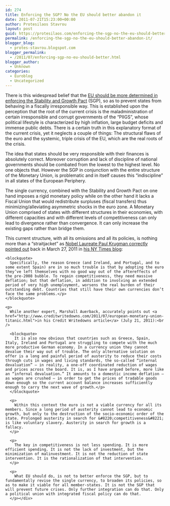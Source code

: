 ```yaml
---
id: 274
title: Enforcing the SGP? No the EU should better abandon it
date: 2011-07-21T15:23:00+00:00
author: Protesilaos Stavrou
layout: post
guid: https://protesilaos.com/enforcing-the-sgp-no-the-eu-should-better-abandon-it/
permalink: /enforcing-the-sgp-no-the-eu-should-better-abandon-it/
blogger_blog:
  - protes-stavrou.blogspot.com
blogger_permalink:
  - /2011/07/enforcing-sgp-no-eu-should-better.html
blogger_author:
  - Unknown
categories:
  - Euroblog
  - Uncategorized
---
```

<div dir="ltr" style="text-align: left;" trbidi="on">
  <div class="separator" style="clear: both; text-align: center;">
  </div>
  
  <p>
    There is this widespread belief that the <a href="http://blog-imfdirect.imf.org/2011/07/19/europe/">EU should be more determined in enforcing the Stability and Growth Pact</a> (SGP), so as to prevent states from behaving in a fiscally irresponsible way. This is established upon the perception that the root of the current crisis is the maladministration of certain irresponsible and corrupt governments of the &#8220;PIIGS&#8221;, whose political lifestyle is characterized by high inflation, large budget deficits and immense public debts. There is a certain truth in this explanatory format of the current crisis, yet it neglects a couple of things: The structural flaws of the euro and the systemic, triple crisis of the EU, which are the real roots of the crisis.
  </p>
  
  <p>
    The idea that states should be very responsible with their finances is absolutely correct. Moreover corruption and lack of discipline of national governments should be combated from the lowest to the highest level. No one objects that. However the SGP in conjunction with the entire structure of the Monetary Union, is problematic and in itself causes this &#8220;indiscipline&#8221; in all states of the European Periphery.
  </p>
  
  <p>
    The single currency, combined with the Stability and Growth Pact on one hand imposes a rigid monetary policy while on the other hand it lacks a Fiscal Union that would redistribute surpluses (fiscal transfers) thus minimizing/alleviating asymmetric shocks in the euro zone. A Monetary Union comprised of states with different structures in their economies, with different capacities and with different levels of competitiveness can only lead to divergence rather than convergence. It can only increase the existing gaps rather than bridge them.
  </p>
  
  <p>
    This current structure, with all its omissions and all its policies, is nothing more than a &#8220;straitjacket&#8221; as <a href="http://krugman.blogs.nytimes.com/2011/03/27/the-euro-straitjacket/">Nobel Laureate Paul Krugman correctly pointed out</a> back in March 27, 2011 in <a href="http://krugman.blogs.nytimes.com/">his NY Times blog</a>:<br /> 
    
    <blockquote>
      Specifically, the reason Greece (and Ireland, and Portugal, and to some extent Spain) are in so much trouble is that by adopting the euro they’ve left themselves with no good way out of the aftereffects of the pre-2008 bubble. To regain competitiveness, they need massive deflation; but that deflation, in addition to involving an extended period of very high unemployment, worsens the real burden of their outstanding debt. Countries that still have their own currencies don’t face the same problems.</p>
    </blockquote>
    
    <p>
      While another expert, Marshall Auerback, accurately points out <a href="http://www.creditwritedowns.com/2011/07/european-monetary-union-titanic.html">in his Credit Writedowns article</a> (July 21, 2011):<br /> 
      
      <blockquote>
        It is also now obvious that countries such as Greece, Spain, Italy, Ireland and Portugal are struggling to compete with the much more productive German economy. In a currency union they cannot devalue their way out of trouble. The only alternative solution on offer is a long and painful period of austerity to reduce their costs through cuts in wages and living standards, the so-called “internal devaluation” — in reality, a one-off coordinated reduction of wages and prices across the board. It is, as I have argued before, more like an “infernal devaluation.” It amounts to a domestic income deflation — as wages are crushed — in order to get the prices of tradable goods down enough so the current account balance increases sufficiently enough to carry the next wave of growth.</p>
      </blockquote>
      
      <p>
        Within this context the euro is not a viable currency for all its members. Since a long period of austerity cannot lead to economic growth, but only to the destruction of the socio-economic order of the state. Prolonged austerity in search for &#8220;competitiveness&#8221; is like voluntary slavery. Austerity in search for growth is a fallacy.
      </p>
      
      <p>
        The key in competitiveness is not less spending. It is more efficient spending. It is not the lack of investment, but the minimization of malinvestment. It is not the reduction of state intervention. It is the rationalization of that intervention.
      </p>
      
      <p>
        What EU should do, is not to better enforce the SGP, but to fundamentally revise the single currency, to broaden its policies, so as to make it viable for all member-states. It is not the SGP that will prevent future crises. Only further integration can do that. Only a political union with integrated fiscal policy can do that.
      </p></div>